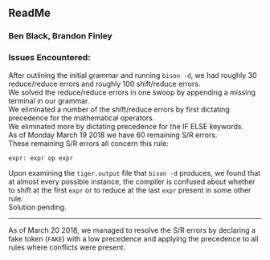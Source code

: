 ## ReadMe
### Ben Black, Brandon Finley


### Issues Encountered: 
After outlining the initial grammar and running `bison -d`, we had roughly 30 reduce/reduce errors and roughly 100 shift/reduce errors.  
We solved the reduce/reduce errors in one swoop by appending a missing terminal in our grammar.  
We eliminated a number of the shift/reduce errors by first dictating precedence for the mathematical operators.  
We eliminated more by dictating precedence for the IF ELSE keywords.  
As of Monday March 19 2018 we have 60 remaining S/R errors.  
These remaining S/R errors all concern this rule:

```
expr: expr op expr
```

Upon examining the `tiger.output` file that `bison -d` produces, we found that at almost every possible instance, the compiler
is confused about whether to shift at the first `expr` or to reduce at the last `expr` present in some other rule.  
Solution pending.  

---
As of March 20 2018, we managed to resolve the S/R errors by declaring a fake token (`FAKE`) with a low precedence and applying the precedence to all rules where conflicts were present.  